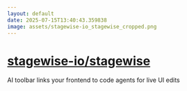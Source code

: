 ```yaml
---
layout: default
date: 2025-07-15T13:40:43.359838
image: assets/stagewise-io_stagewise_cropped.png
---
```


# [stagewise-io/stagewise](https://github.com/stagewise-io/stagewise)

AI toolbar links your frontend to code agents for live UI edits
